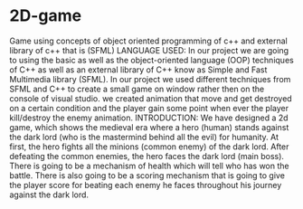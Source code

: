 # 2D-game
Game using concepts of object  oriented programming of c++ and external library of c++ that is (SFML)
LANGUAGE USED:
  In our project we are going to using the basic as well as the object-oriented language (OOP) techniques of C++ as well as an external library of C++ know as Simple and Fast Multimedia library (SFML). In our project we used different techniques from SFML and C++ to create a small game on window rather then on the console of visual studio. we created animation that move and get destroyed on a certain condition and the player gain some point when ever the player kill/destroy the enemy animation.
INTRODUCTION:
   We have designed a 2d game, which shows the medieval era where a hero (human) stands against the dark lord (who is the mastermind behind all the evil) for humanity. At first, the hero fights all the minions (common enemy) of the dark lord. After defeating the common enemies, the hero faces the dark lord (main boss). There is going to be a mechanism of health which will tell who has won the battle. There is also going to be a scoring mechanism that is going to give the player score for beating each enemy he faces throughout his journey against the dark lord.
